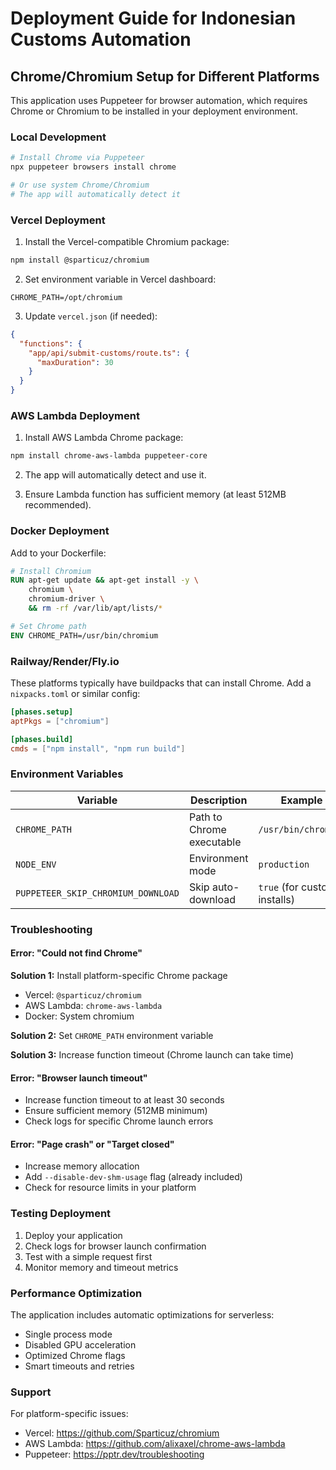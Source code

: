 # Deployment Guide for Indonesian Customs Automation

## Chrome/Chromium Setup for Different Platforms

This application uses Puppeteer for browser automation, which requires Chrome or Chromium to be installed in your deployment environment.

### Local Development

```bash
# Install Chrome via Puppeteer
npx puppeteer browsers install chrome

# Or use system Chrome/Chromium
# The app will automatically detect it
```

### Vercel Deployment

1. Install the Vercel-compatible Chromium package:
```bash
npm install @sparticuz/chromium
```

2. Set environment variable in Vercel dashboard:
```
CHROME_PATH=/opt/chromium
```

3. Update `vercel.json` (if needed):
```json
{
  "functions": {
    "app/api/submit-customs/route.ts": {
      "maxDuration": 30
    }
  }
}
```

### AWS Lambda Deployment

1. Install AWS Lambda Chrome package:
```bash
npm install chrome-aws-lambda puppeteer-core
```

2. The app will automatically detect and use it.

3. Ensure Lambda function has sufficient memory (at least 512MB recommended).

### Docker Deployment

Add to your Dockerfile:
```dockerfile
# Install Chromium
RUN apt-get update && apt-get install -y \
    chromium \
    chromium-driver \
    && rm -rf /var/lib/apt/lists/*

# Set Chrome path
ENV CHROME_PATH=/usr/bin/chromium
```

### Railway/Render/Fly.io

These platforms typically have buildpacks that can install Chrome. Add a `nixpacks.toml` or similar config:

```toml
[phases.setup]
aptPkgs = ["chromium"]

[phases.build]
cmds = ["npm install", "npm run build"]
```

### Environment Variables

| Variable | Description | Example |
|----------|-------------|---------|
| `CHROME_PATH` | Path to Chrome executable | `/usr/bin/chromium` |
| `NODE_ENV` | Environment mode | `production` |
| `PUPPETEER_SKIP_CHROMIUM_DOWNLOAD` | Skip auto-download | `true` (for custom installs) |

### Troubleshooting

#### Error: "Could not find Chrome"

**Solution 1:** Install platform-specific Chrome package
- Vercel: `@sparticuz/chromium`
- AWS Lambda: `chrome-aws-lambda`
- Docker: System chromium

**Solution 2:** Set `CHROME_PATH` environment variable

**Solution 3:** Increase function timeout (Chrome launch can take time)

#### Error: "Browser launch timeout"

- Increase function timeout to at least 30 seconds
- Ensure sufficient memory (512MB minimum)
- Check logs for specific Chrome launch errors

#### Error: "Page crash" or "Target closed"

- Increase memory allocation
- Add `--disable-dev-shm-usage` flag (already included)
- Check for resource limits in your platform

### Testing Deployment

1. Deploy your application
2. Check logs for browser launch confirmation
3. Test with a simple request first
4. Monitor memory and timeout metrics

### Performance Optimization

The application includes automatic optimizations for serverless:
- Single process mode
- Disabled GPU acceleration
- Optimized Chrome flags
- Smart timeouts and retries

### Support

For platform-specific issues:
- Vercel: https://github.com/Sparticuz/chromium
- AWS Lambda: https://github.com/alixaxel/chrome-aws-lambda
- Puppeteer: https://pptr.dev/troubleshooting
